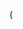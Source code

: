 (<Style id="Style_Parade_Salamanca_[A-Za-z]*_Marker_[0-9]{1,2}">
[ ]*)(<IconStyle>
[ ]*)(<scale>1</scale>
[ ]*)(<Icon>
[ ]*)(<href>https://raw.githubusercontent.com/paperi86/KML/main/MapMarkers/Parade_Salamanca_[A-Za-z]*/marker-[0-9]{1,2}.png</href>
[ ]*)(</Icon>
[ ]*)(</IconStyle>)
[ ]*</Style>